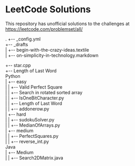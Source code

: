 # LeetCode Solutions  
This repository has unofficial solutions to the challenges at https://leetcode.com/problemset/all/  
  
.
+-- _config.yml  
+-- _drafts  
|   +-- begin-with-the-crazy-ideas.textile  
|   +-- on-simplicity-in-technology.markdown  

+-- star.cpp  
+-- Length of Last Word  
Python  
|  +-- easy  
|  |  +-- Valid Perfect Square  
|  |  +-- Search in rotated sorted array  
|  |  +-- IsOneBitCharacter.py  
|  |  +-- Length of Last Word  
|  |  +-- addonerow.py  
|  +-- hard  
|  |  +-- sudokuSolver.py  
|  |  +-- MedianOfArrays.py  
|  +-- medium  
|  |  +-- PerfectSquares.py  
|  |  +-- reverse_int.py  
Java  
|  +-- Medium  
|  |  +-- Search2DMatrix.java  
